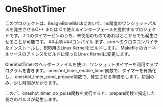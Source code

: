 # OneShotTimer
このプロジェクトは、BeagleBoneBlackにおいて、ns精度のワンショットパルスを発生させるC++ または Cで使えるインターフェースを提供するプロジェクトです。
7つのタイマーピンのうち、未使用のものであればどこからでも発生させることが可能です。
##手順
###コンパイル
まず、armへのクロスコンパイラをインストールし、BBB用のLinux Kernelをビルドします。
Makefile のカーネルソースのアドレスをビルドに使ったLinux Kernelに変更します。

OneShotTimerのヘッダーファイルを使い、ワンショットタイマーを利用するプログラムを書きます。
oneshot_timer_enable_timer関数で、タイマーを有効化し、
oneshot_timer_cond_prepare関数で、発生させる準備をします。初回のみ、少し時間がかかります。

このご、oneshot_timer_do_pulse関数を実行すると、prepare関数で指定した長さのパルスが発生します。
